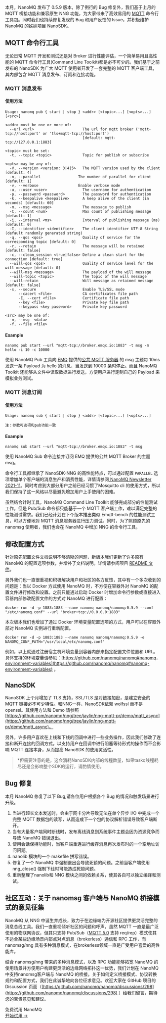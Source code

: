 本月，NanoMQ 发布了 0.5.9 版本，除了例行的 Bug 修复外，我们基于上月的 MQTT 桥接功能和兼容原生 NNG 功能，为大家带来了高效易用的 [MQTT](https://www.emqx.com/zh/mqtt-guide) 命令行工具包。同时我们也持续修复发现的 Bug 和用户反馈的 Issue，并积极维护 NanoMQ 的姊妹项目 NanoSDK。

## MQTT 命令行工具

无论日常 MQTT 开发和测试还是对 Broker 进行性能评估，一个简单易用且高性能的 MQTT 命令行工具(Command Line Toolkit)都是必不可少的。我们基于之前发布的 NanoSDK 为广大 MQTT 使用者开发了一套完整的 MQTT 客户端工具，其内部包含 MQTT 消息发布、订阅和连接功能。

### MQTT 消息发布

#### 使用方法

```
Usage: nanomq pub { start | stop } <addr> [<topic>...] [<opts>...] [<src>]

<addr> must be one or more of:
  --url <url>                      The url for mqtt broker ('mqtt-tcp://host:port' or 'tls+mqtt-tcp://host:port') 
                                   [default: mqtt-tcp://127.0.0.1:1883]

<topic> must be set:
  -t, --topic <topic>              Topic for publish or subscribe

<opts> may be any of:
  -V, --version <version: 3|4|5>   The MQTT version used by the client [default: 4]
  -n, --parallel                 The number of parallel for client [default: 1]
  -v, --verbose                  Enable verbose mode
  -u, --user <user>                The username for authentication
  -p, --password <password>        The password for authentication
  -k, --keepalive <keepalive>      A keep alive of the client (in seconds) [default: 60]
  -m, --msg <message>              The message to publish
  -C, --count <num>                Max count of publishing message [default: 1]
  -i, --interval <ms>              Interval of publishing message (ms) [default: 0]
  -I, --identifier <identifier>    The client identifier UTF-8 String (default randomly generated string)
  -q, --qos <qos>                  Quality of service for the corresponding topic [default: 0]
  -r, --retain                     The message will be retained [default: false]
  -c, --clean_session <true|false> Define a clean start for the connection [default: true]
  --will-qos <qos>                 Quality of service level for the will message [default: 0]
  --will-msg <message>             The payload of the will message
  --will-topic <topic>             The topic of the will message
  --will-retain                    Will message as retained message [default: false]
  -s, --secure                     Enable TLS/SSL mode
      --cacert <file>              CA certificates file path
      -E, --cert <file>            Certificate file path
      --key <file>                 Private key file path
      --keypass <key password>     Private key password

<src> may be one of:
  -m, --msg  <data>                
  -f, --file <file>
```

#### Example

```
nanomq pub start --url "mqtt-tcp://broker.emqx.io:1883" -t msg -m hello -i 10 -c 10000
```

使用 NanoMQ Pub 工具向 [EMQ](https://www.emqx.com/zh) 提供的[公共 MQTT 服务器](https://www.emqx.com/zh/mqtt/public-mqtt5-broker) 的 msg 主题每 10ms 发送一条 Payload 为 hello 的消息，当发送到 10000 条时停止。而且 NanoMQ Toolkit 还能够从文件中读取数据进行发送，方便用户进行定制自己的 Payload 来模拟业务测试。

### MQTT 消息订阅

#### 使用方法

```
Usage: nanomq sub { start | stop } <addr> [<topic>...] [<opts>...]

注：参数可选项和pub功能一致
```

#### Example

```
nanomq sub start --url "mqtt-tcp://broker.emqx.io:1883" -t msg
```

使用 NanoMQ Sub 命令连接并订阅 EMQ 提供的公共 MQTT Broker 的主题msg。

命令行工具都继承了 NanoSDK-NNG 的高性能特点，可以通过配置 `PARALLEL` 选项增加单个客户端的消息生产和消费性能，详情请参阅[ NanoMQ Newsletter 2021-11](https://www.emqx.com/zh/blog/nanomq-newsletter-202111)。同时考虑到大部分用户之前已经习惯了Mosquitto cli 的使用方式，所以我们保持了这一风格以尽量避免增加用户上手使用的困难。

虽然结合计时工具，NanoMQ Command Line Toolkit 能够完成部分的性能测试工作，但是 Pub/Sub 命令都只能基于一个 MQTT 客户端工作，难以满足完整的性能测试需求。我们已经计划在下个版本推出类似 Emqtt-bench 的性能测试工具，可以方便地对 MQTT 消息服务器进行压力测试。同时，为了照顾原先的 nanomsg 使用者，我们也会在 NanoMQ 中增加 NNG 的命令行工具。

## 修改配置方式

针对原先配置文件文档说明不够清晰的问题，新版本我们更新了许多原有 NanoMQ 的配置选项参数，并增补了文档说明。详情请参阅项目 [README 文件](https://github.com/nanomq/nanomq#configuration)。

另外我们也一直很重视和积极解决用户和社区的各方反馈，其中有一个多次收到的问题是：当以 Docker 方式使用 NanoMQ 时，不方便在容器外对 NanoMQ 的配置文件进行修改和设置。之前只能通过启动 Docker 时增加命令行参数或直接进入容器内部修改配置文件的方式对 NanoMQ 进行配置：

```
docker run -d -p 1883:1883 --name nanomq nanomq/nanomq:0.5.9 --conf "/etc/nanomq.conf" --url "broker+tcp://0.0.0.0:1883"
```

本次版本我们也增加了通过 Docker 环境变量配置选项的方式，用户可以在容器外部对 NanoMQ 实例进行重新配置。

```
docker run -d -p 1883:1883 --name nanomq nanomq/nanomq:0.5.9 -e NANOMQ_CONF_PATH="/usr/local/etc/nanomq.conf"
```

例如，以上就通过注册宿主机环境变量到容器内部来指定配置文件位置和 URL。具体支持的环境变量请参见：[https://github.com/nanomq/nanomq#nanomq-environment-variables](https://github.com/nanomq/nanomq#nanomq-environment-variables) 。

## NanoSDK

NanoSDK 上个月增加了 TLS 支持，SSL/TLS 是对链接加密，是建立安全的 MQTT 链接必不可少特性。和NNG一样，NanoSDK依赖 wolfssl 而不是 openssl。其使用方法和 Demo 请参照 [https://github.com/nanomq/nng/tree/jaylin/nng-mqtt-pr/demo/mqtt_async](https://github.com/nanomq/nng/tree/jaylin/nng-mqtt-pr/demo/mqtt_async)。

另外，许多用户喜欢在上线和下线的回调中进行一些业务操作，因此我们修改了连接和断开连接的回调方式，以支持用户在回调中进行阻塞等待形式的操作而不会影响 MQTT 连接本身，从而提高 NanoSDK 的使用灵活性。

> *但需要注意的是，这会消耗NanoSDK内部的线程数量，如果taskq线程耗尽还是会影响整个SDK的运行，请酌情使用。

## Bug 修复

本月 NanoMQ 修复了以下 Bug,请各位用户根据各个 Bug 的情况和触发场景进行升级。

1. 当进行超长文本发送时，会由于网卡分片导致无法在单个异步 I/O 中完成一个完整 MQTT 数据包的读写，从而造成下一个包的协议解析错误导致客户端断开。
2. 当有大量客户端同时断线时，发布离线消息到系统事件主题会因为资源竞争而导致 NanoMQ 错误退出。
3. 使用会话保持功能时，当客户端重连进行缓存消息再次发布时的一个空地址访问问题。
4. nanolib 模块的一个 makefile 拼写错误。
5. 修复了一个 NanoMQ 中强制退出会导致死锁的问题。之前当客户端使用 nng_close() 强制下线时可能造成死锁问题。
6. 重新整理了nanolib和 NNG 模块之间的依赖关系，使其各自可以独立编译和测试。

## 社区互动：关于 nanomsg 客户端与 NanoMQ 桥接模式的意见征集

NanoMQ 从 NNG 中诞生并成长，致力于在边缘端为开源社区提供更灵活完整的消息总线工具。我们一直重视倾听社区的问题和呼声，虽然 MQTT 一直是最广泛使用的物联网协议，但其只支持 Pub/Sub（[MQTT 5.0](https://www.emqx.com/zh/mqtt/mqtt5) 支持 req/rep）模式使其不适合某些边缘场景内部点对点消息（brokerless）通信和 RPC 工作，而 nanomsg/nng 具有多种消息模式，在brokerless领域一直是广受用户喜爱的高性能库。

结合 nanomsg/nng 带来的多种消息模式，以及 RPC 功能能够拓宽 NanoMQ 的使用场景并方便用户构建更灵活的边缘网络拓扑这一优势，我们计划在 NanoMQ 中支持nanomsg客户端与 NanoMQ 的桥接。关于如何定义桥接模式、协议转换规约和配置方式，我们在此诚挚地向各位征求意见。欢迎大家在 GitHub 项目的 Discussion 页面（[https://github.com/nanomq/nanomq/discussions/298](https://github.com/nanomq/nanomq/discussions/298) ）给我们留言，期待您的宝贵意见和建议。


<section class="promotion">
    <div>
        免费试用 NanoMQ
    </div>
    <a href="https://www.emqx.com/zh/try?product=nanomq" class="button is-gradient px-5">开始试用 →</a >
</section>
